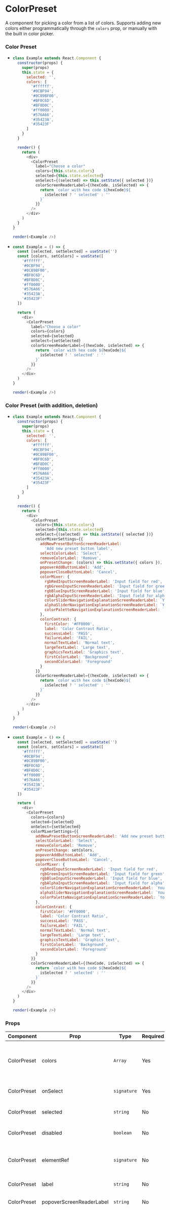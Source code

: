 # ColorPreset


A component for picking a color from a list of colors. Supports adding new colors either programmatically through the `colors` prop, or manually with the built in color picker.

### Color Preset

- ```js
  class Example extends React.Component {
    constructor(props) {
      super(props)
      this.state = {
        selected: '',
        colors: [
          '#ffffff',
          '#0CBF94',
          '#0C89BF00',
          '#BF0C6D',
          '#BF8D0C',
          '#ff0000',
          '#576A66',
          '#35423A',
          '#35423F'
        ]
      }
    }

    render() {
      return (
        <div>
          <ColorPreset
            label="Choose a color"
            colors={this.state.colors}
            selected={this.state.selected}
            onSelect={(selected) => this.setState({ selected })}
            colorScreenReaderLabel={(hexCode, isSelected) => {
              return `color with hex code ${hexCode}${
                isSelected ? ' selected' : ''
              }`
            }}
          />
        </div>
      )
    }
  }

  render(<Example />)
  ```

- ```js
  const Example = () => {
    const [selected, setSelected] = useState('')
    const [colors, setColors] = useState([
      '#ffffff',
      '#0CBF94',
      '#0C89BF00',
      '#BF0C6D',
      '#BF8D0C',
      '#ff0000',
      '#576A66',
      '#35423A',
      '#35423F'
    ])

    return (
      <div>
        <ColorPreset
          label="Choose a color"
          colors={colors}
          selected={selected}
          onSelect={setSelected}
          colorScreenReaderLabel={(hexCode, isSelected) => {
            return `color with hex code ${hexCode}${
              isSelected ? ' selected' : ''
            }`
          }}
        />
      </div>
    )
  }

  render(<Example />)
  ```

### Color Preset (with addition, deletion)

- ```js
  class Example extends React.Component {
    constructor(props) {
      super(props)
      this.state = {
        selected: '',
        colors: [
          '#ffffff',
          '#0CBF94',
          '#0C89BF00',
          '#BF0C6D',
          '#BF8D0C',
          '#ff0000',
          '#576A66',
          '#35423A',
          '#35423F'
        ]
      }
    }

    render() {
      return (
        <div>
          <ColorPreset
            colors={this.state.colors}
            selected={this.state.selected}
            onSelect={(selected) => this.setState({ selected })}
            colorMixerSettings={{
              addNewPresetButtonScreenReaderLabel:
                'Add new preset button label',
              selectColorLabel: 'Select',
              removeColorLabel: 'Remove',
              onPresetChange: (colors) => this.setState({ colors }),
              popoverAddButtonLabel: 'Add',
              popoverCloseButtonLabel: 'Cancel',
              colorMixer: {
                rgbRedInputScreenReaderLabel: 'Input field for red',
                rgbGreenInputScreenReaderLabel: 'Input field for green',
                rgbBlueInputScreenReaderLabel: 'Input field for blue',
                rgbAlphaInputScreenReaderLabel: 'Input field for alpha',
                colorSliderNavigationExplanationScreenReaderLabel: `You are on a color slider. To navigate the slider left or right, use the 'A' and 'D' buttons respectively`,
                alphaSliderNavigationExplanationScreenReaderLabel: `You are on an alpha slider. To navigate the slider left or right, use the 'A' and 'D' buttons respectively`,
                colorPaletteNavigationExplanationScreenReaderLabel: `You are on a color palette. To navigate on the palette up, left, down or right, use the 'W', 'A', 'S' and 'D' buttons respectively`
              },
              colorContrast: {
                firstColor: '#FF0000',
                label: 'Color Contrast Ratio',
                successLabel: 'PASS',
                failureLabel: 'FAIL',
                normalTextLabel: 'Normal text',
                largeTextLabel: 'Large text',
                graphicsTextLabel: 'Graphics text',
                firstColorLabel: 'Background',
                secondColorLabel: 'Foreground'
              }
            }}
            colorScreenReaderLabel={(hexCode, isSelected) => {
              return `color with hex code ${hexCode}${
                isSelected ? ' selected' : ''
              }`
            }}
          />
        </div>
      )
    }
  }

  render(<Example />)
  ```

- ```js
  const Example = () => {
    const [selected, setSelected] = useState('')
    const [colors, setColors] = useState([
      '#ffffff',
      '#0CBF94',
      '#0C89BF00',
      '#BF0C6D',
      '#BF8D0C',
      '#ff0000',
      '#576A66',
      '#35423A',
      '#35423F'
    ])

    return (
      <div>
        <ColorPreset
          colors={colors}
          selected={selected}
          onSelect={setSelected}
          colorMixerSettings={{
            addNewPresetButtonScreenReaderLabel: 'Add new preset button label',
            selectColorLabel: 'Select',
            removeColorLabel: 'Remove',
            onPresetChange: setColors,
            popoverAddButtonLabel: 'Add',
            popoverCloseButtonLabel: 'Cancel',
            colorMixer: {
              rgbRedInputScreenReaderLabel: 'Input field for red',
              rgbGreenInputScreenReaderLabel: 'Input field for green',
              rgbBlueInputScreenReaderLabel: 'Input field for blue',
              rgbAlphaInputScreenReaderLabel: 'Input field for alpha',
              colorSliderNavigationExplanationScreenReaderLabel: `You are on a color slider. To navigate the slider left or right, use the 'A' and 'D' buttons respectively`,
              alphaSliderNavigationExplanationScreenReaderLabel: `You are on an alpha slider. To navigate the slider left or right, use the 'A' and 'D' buttons respectively`,
              colorPaletteNavigationExplanationScreenReaderLabel: `You are on a color palette. To navigate on the palette up, left, down or right, use the 'W', 'A', 'S' and 'D' buttons respectively`
            },
            colorContrast: {
              firstColor: '#FF0000',
              label: 'Color Contrast Ratio',
              successLabel: 'PASS',
              failureLabel: 'FAIL',
              normalTextLabel: 'Normal text',
              largeTextLabel: 'Large text',
              graphicsTextLabel: 'Graphics text',
              firstColorLabel: 'Background',
              secondColorLabel: 'Foreground'
            }
          }}
          colorScreenReaderLabel={(hexCode, isSelected) => {
            return `color with hex code ${hexCode}${
              isSelected ? ' selected' : ''
            }`
          }}
        />
      </div>
    )
  }

  render(<Example />)
  ```


### Props

| Component | Prop | Type | Required | Default | Description |
|-----------|------|------|----------|---------|-------------|
| ColorPreset | colors | `Array` | Yes | - | Array of HEX strings which are the preset colors. Supports 8 character HEX (with alpha) |
| ColorPreset | onSelect | `signature` | Yes | - | The function gets called when a color gets selected |
| ColorPreset | selected | `string` | No | - | The currently selected HEX string |
| ColorPreset | disabled | `boolean` | No | `false` | Makes the component uninteractable |
| ColorPreset | elementRef | `signature` | No | - | Provides a reference to the component's underlying html element. |
| ColorPreset | label | `string` | No | - | Label text of the component |
| ColorPreset | popoverScreenReaderLabel | `string` | No | - | Sets the ScreenReaderLabel for the popover |
| ColorPreset | colorScreenReaderLabel | `signature` | No | - | A function for formatting the text provided to screen readers about the color. @param {string} hexCode - The hexadecimal color code (e.g., "#FFFFFF") of the current color option. Provided by the component - treat as read-only. @param {boolean} isSelected - Indicates whether this color is currently selected. Provided by the component - treat as read-only. Sets the aria-label attribute of the color. If not set, aria-label defaults to the hex code of the color. |
| ColorPreset | colorMixerSettings | `signature` | No | - | If set, a `plus` button will appear for the preset. Those components whose corresponding keys aren't provided (`colorMixer` or `colorContrast`) will not be rendered. The `onPresetChange` function gets called when a color gets added or removed from the preset list. It will be called with the new list of colors |

### Usage

Install the package:

```shell
npm install @instructure/ui-color-picker
```

Import the component:

```javascript
/*** ES Modules (with tree shaking) ***/
import { ColorPreset } from '@instructure/ui-color-picker'
```

